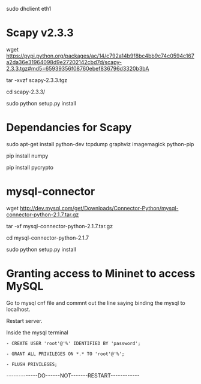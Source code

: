 sudo dhclient eth1

# Scapy v2.3.3
wget https://pypi.python.org/packages/ac/14/c792a14b9f8bc4bb9c74c0594c167a2da36e31964098d9e27202142cbd7d/scapy-2.3.3.tgz#md5=65939356f08760ebef836796d3320b3bA

 tar -xvzf scapy-2.3.3.tgz
 
 cd scapy-2.3.3/
 
 sudo python setup.py install

# Dependancies for Scapy
sudo apt-get install python-dev tcpdump graphviz imagemagick python-pip

pip install numpy

pip install pycrypto

# mysql-connector
wget http://dev.mysql.com/get/Downloads/Connector-Python/mysql-connector-python-2.1.7.tar.gz

tar -xf mysql-connector-python-2.1.7.tar.gz

cd mysql-connector-python-2.1.7

sudo python setup.py install

# Granting access to Mininet to access MySQL
Go to mysql cnf file and commnt out the line saying binding the mysql to localhost.

Restart server.

Inside the mysql terminal 

    - CREATE USER 'root'@'%' IDENTIFIED BY 'password';
    
    - GRANT ALL PRIVILEGES ON *.* TO 'root'@'%';
    
    - FLUSH PRIVILEGES;
    
-------------DO------NOT-------RESTART------------